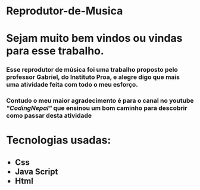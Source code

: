 # Reprodutor-de-Musica
<h1>Sejam muito bem vindos ou vindas para esse trabalho.</h1>

<h3>Esse reprodutor de música foi uma trabalho proposto pelo professor Gabriel, do Instituto Proa, e alegre digo que mais uma atividade feita com todo o meu esforço.</h3>

**<h3>Contudo o meu maior agradecimento é para o canal no youtube _"CodingNepal"_ que ensinou um bom caminho para descobrir como passar desta atividade</h3>**

<h1>Tecnologias usadas:</h1>
  <ul><h2>
  <li>Css</li>
  <li>Java Script</li>
  <li>Html</li>
  </h2></ul>
